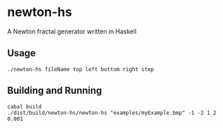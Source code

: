# newton-hs
A Newton fractal generator written in Haskell

## Usage
```
./newton-hs fileName top left bottom right step
```

## Building and Running
```
cabal build
./dist/build/newton-hs/newton-hs "examples/myExample.bmp" -1 -2 1 2 0.001
```

